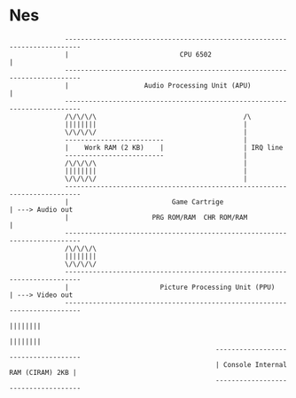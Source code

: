 # Nes

                  --------------------------------------------------------------------------        
                  |                            CPU 6502                                    |
                  --------------------------------------------------------------------------
                  |                   Audio Processing Unit (APU)                          |
                  --------------------------------------------------------------------------
                  /\/\/\/\                                     /\ 
                  ||||||||                                     |
                  \/\/\/\/                                     |
                  -------------------------                    |
                  |    Work RAM (2 KB)    |                    | IRQ line
                  -------------------------                    |
                  /\/\/\/\                                     | 
                  ||||||||                                     |
                  \/\/\/\/                                     |
                  --------------------------------------------------------------------------        
                  |                          Game Cartrige                                 | ---> Audio out
                  |                     PRG ROM/RAM  CHR ROM/RAM                           |
                  --------------------------------------------------------------------------
                  /\/\/\/\                                      
                  ||||||||                                     
                  \/\/\/\/
                  --------------------------------------------------------------------------        
                  |                       Picture Processing Unit (PPU)                    | ---> Video out
                  --------------------------------------------------------------------------
                                                                                    ||||||||
                                                                                    ||||||||
                                                        ------------------------------------
                                                        | Console Internal RAM (CIRAM) 2KB |
                                                        ------------------------------------
